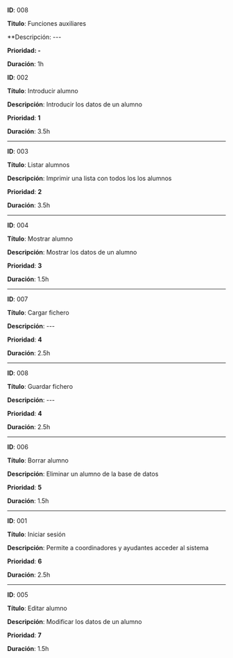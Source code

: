 **ID**: 008

**Titulo**: Funciones auxiliares

**Descripción: ---

**Prioridad: -**

**Duración**: 1h

**ID**: 002

**Título**: Introducir alumno

**Descripción**: Introducir los datos de un alumno

**Prioridad**: **1**

**Duración**: 3.5h

----

**ID**: 003

**Título**: Listar alumnos

**Descripción**: Imprimir una lista con todos los los alumnos

**Prioridad**: **2**

**Duración**: 3.5h

----

**ID**: 004

**Título**: Mostrar alumno

**Descripción**: Mostrar los datos de un alumno

**Prioridad**: **3**

**Duración**: 1.5h

----

**ID**: 007

**Título**: Cargar fichero

**Descripción**: ---

**Prioridad**: **4**

**Duración**: 2.5h

----

**ID**: 008

**Título**: Guardar fichero

**Descripción**: ---

**Prioridad**: **4**

**Duración**: 2.5h

----

**ID**: 006

**Título**: Borrar alumno

**Descripción**: Eliminar un alumno de la base de datos

**Prioridad**: **5**

**Duración**: 1.5h

----

**ID**: 001

**Título**: Iniciar sesión

**Descripción**: Permite a coordinadores y ayudantes acceder al sistema

**Prioridad**: **6**

**Duración**: 2.5h

----

**ID**: 005

**Título**: Editar alumno

**Descripción**: Modificar los datos de un alumno

**Prioridad**: **7**

**Duración**: 1.5h

